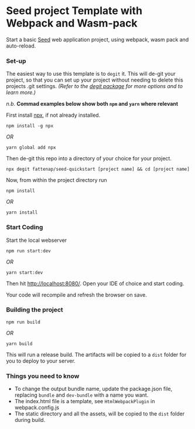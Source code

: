 # Seed project Template with Webpack and Wasm-pack

Start a basic [Seed](https://seed-rs.org/) web application project, using webpack, wasm pack and auto-reload.

### Set-up

The easiest way to use this template is to `degit` it. This will de-git your project, so that you can set up your project without needing to delete this projects .git settings. _(Refer to the [degit package](https://www.npmjs.com/package/degit) for more options and to learn more.)_

_n.b._ __Commad examples below show both `npm` and `yarn` where relevant__

First install [npx](https://www.npmjs.com/package/npx), if not already installed.

`npm install -g npx` 

_OR_ 

`yarn global add npx`

Then de-git this repo into a directory of your choice for your project.

`npx degit fattenap/seed-quickstart [project name] && cd [project name]`

Now, from within the project directory run

`npm install` 

_OR_ 

`yarn install`

### Start Coding

Start the local webserver 

`npm run start:dev` 

_OR_ 

`yarn start:dev`

Then hit [http://localhost:8080/](http://localhost:8080/). Open your IDE of choice and start coding.

Your code will recompile and refresh the browser on save.

### Building the project

`npm run build` 

_OR_ 

`yarn build`

This will run a release build. The artifacts will be copied to a `dist` folder for you to deploy to your server.

### Things you need to know
- To change the output bundle name, update the package.json file, replacing `bundle` and `dev-bundle` with a name you want.
- The index.html file is a template, see `HtmlWebpackPlugin` in webpack.config.js
- The static directory and all the assets, will be copied to the `dist` folder during build.

